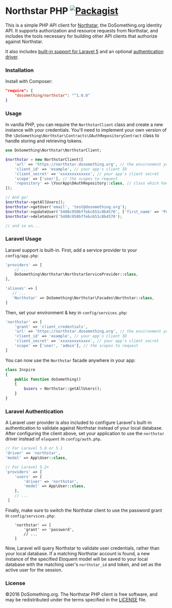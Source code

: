 # Northstar PHP [![Packagist](https://img.shields.io/packagist/v/dosomething/northstar.svg)](https://packagist.org/packages/dosomething/northstar)
This is a simple PHP API client for [Northstar](https://www.github.com/dosomething/northstar), the DoSomething.org
identity API. It supports authorization and resource requests from Northstar, and includes the tools necessary for
building other API clients that authorize against Northstar.

It also includes [built-in support for Laravel 5](https://github.com/DoSomething/northstar-php#laravel-usage) and an
optional [authentication driver](#laravel-authentication).

### Installation
Install with Composer:
```json
"require": {
    "dosomething/northstar": "^1.0.0"
}
```

### Usage
In vanilla PHP, you can require the `NorthstarClient` class and create a new instance with your credentials. You'll need
to implement your own version of the `\DoSomething\Northstar\Contracts\OAuthRepositoryContract` class to handle storing
and retrieving tokens.

```php
use DoSomething\Northstar\NorthstarClient;

$northstar = new NorthstarClient([
    'url' => 'https://northstar.dosomething.org', // the environment you want to connect to
    'client_id' => 'example', // your app's client ID
    'client_secret' => 'xxxxxxxxxxxxx', // your app's client secret
    'scope' => ['user'], // the scopes to request  
    'repository' => \YourApp\OAuthRepository::class, // class which handles saving/retrieving tokens
]);

// And go!
$northstar->getAllUsers();
$northstar->getUser('email', 'test@dosomething.org');
$northstar->updateUser('5480c950bffebc651c8b4570', ['first_name' => 'Puppet']);
$northstar->deleteUser('5480c950bffebc651c8b4570');

// and so on...

```

### Laravel Usage
Laravel support is built-in. First, add a service provider to your `config/app.php`:

```php
'providers' => [
    // ...
    DoSomething\Northstar\NorthstarServiceProvider::class,
],

'aliases' => [
   // ...
   'Northstar' => DoSomething\Northstar\Facades\Northstar::class,
]
```

Then, set your environment & key in `config/services.php`:

```php
'northstar' => [
    'grant' => 'client_credentials',
    'url' => 'https://northstar.dosomething.org', // the environment you want to connect to
    'client_id' => 'example', // your app's client ID
    'client_secret' => 'xxxxxxxxxxxxx', // your app's client secret
    'scope' => ['user', 'admin'], // the scopes to request  
]
```

You can now use the `Northstar` facade anywhere in your app:
```php
class Inspire
{
    public function doSomething()
    {
        $users = Northstar::getAllUsers();
    }
}
```

### Laravel Authentication
A Laravel user provider is also included to configure Laravel's built-in authentication to validate against Northstar
instead of your local database. After configuring the client above, set your application to use the `northstar` driver
instead of `eloquent` in `config/auth.php`.

```php
// For Laravel 5.0 or 5.1
'driver' => 'northstar',
'model' => App\User::class,

// For Laravel 5.2+
'providers' => [
    'users' => [
        'driver' => 'northstar',
        'model' => App\User::class,
    ],
    // ...
 ]
```

Finally, make sure to switch the Northstar client to use the password grant in `config/services.php`:

```
    'northstar' => [
        'grant' => 'password',
        // ...
    ]
```

Now, Laravel will query Northstar to validate user credentials, rather than your local database. If a
matching Northstar account is found, a new instance of the specified Eloquent model will be saved to your
local database with the matching user's `northstar_id` and token, and set as the active user for the session.

### License
&copy;2016 DoSomething.org. The Northstar PHP client is free software, and may be redistributed under the terms
specified in the [LICENSE](https://github.com/DoSomething/northstar-php/blob/master/LICENSE) file.
